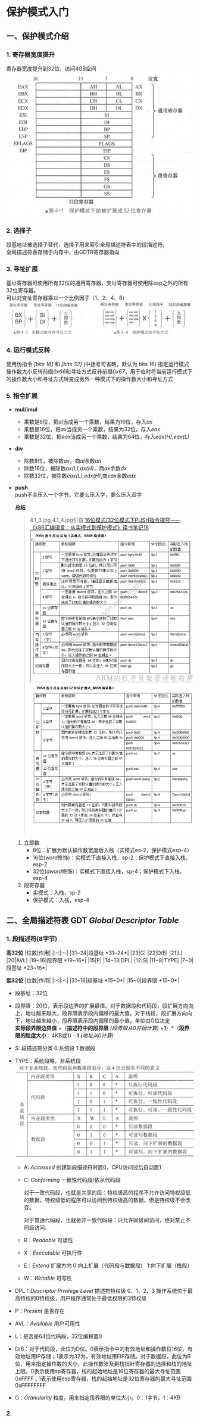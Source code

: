 # 保护模式入门
## 一、保护模式介绍
### 1. 寄存器宽度提升 
  寄存器宽度提升到32位，访问4GB空间
![保护模式下扩展的32位寄存器](pic/4.1_1.jpg)

### 2. 选择子
  段基地址被选择子替代，选择子用来索引全局描述符表中的段描述符。  
  全局描述符表存储于内存中，由GDTR寄存器指向

### 3. 寻址扩展
  基址寄存器可使用所有32位的通用寄存器，变址寄存器可使用除esp之外的所有32位寄存器。  
  可以对变址寄存器乘以一个比例因子（1、2、4、8）
  ![不同的寻址方式](pic/4.1_2.jpg)

### 4. 运行模式反转
  使用伪指令 *[bits 16]* 和 *[bits 32]* (中括号可省略，默认为 bits 16) 指定运行模式  
  操作数大小反转前缀*0x66*和寻址方式反转前缀*0x67*，用于临时将当前运行模式下的操作数大小和寻址方式转变成另外一种模式下的操作数大小和寻址方式
### 5. 指令扩展
  - **mul/imul**  
    - 乘数是8位，把*al*当成另一个乘数，结果为16位，存入*ax*  
    - 乘数是16位，把*ax*当成另一个乘数，结果为32位，存入*eax*  
    - 乘数是32位，把*eax*当成另一个乘数，结果为64位，存入*edx(H),eax(L)*  
  - **div**  
    - 除数8位，被除数*ax*，商*al*余数*ah*  
    - 除数16位，被除数*ax(L),dx(H)*，商*ax*余数*dx*  
    - 除数32位，被除数*eax(L),edx(H)*,商*eax*余数*edx*  
  - **push**  
    push不会压入一个字节，它要么压入字，要么压入双字

    **总结**
    > 4.1_3.jpg,4.1_4.jpg引自 [16位模式/32位模式下PUSH指令探究——《x86汇编语言：从实模式到保护模式》读书笔记16](https://blog.csdn.net/longintchar/article/details/50602851)
    ![push实模式](pic/4.1_3.jpg)
    ![push保护模式](pic/4.1_4.jpg)

    1. 立即数
        - 8位：扩展为默认操作数宽度后入栈（实模式es-2，保护模式esp-4）
        - 16位(*word*修饰)：实模式下直接入栈，sp-2；保护模式下直接入栈，esp-2
        - 32位(*dword*修饰)：实模式下直接入栈，sp-4；保护模式下入栈，esp-4
    2. 段寄存器
        - 实模式：入栈，sp-2
        - 保护模式：入栈，esp-4
## 二、全局描述符表 GDT *Global Descriptor Table*
### 1. 段描述符(8字节)

  **高32位**
  |位数|作用|
  |:-:|:-:|
  |31~24|段基址 *31~24*|
  |23|G|
  |22|D/B|
  |21|L|
  |20|AVL|
  |19~16|段界限 *19~16*|
  |15|P|
  |14~13|DPL|
  |12|S|
  |11~8|TYPE|
  |7~0|段基址 *23~16*|

  **低32位**
  |位数|作用|
  |:-:|:-:|
  |31~16|段基址 *15~0*|
  |15~0|段界限 *15~0*|

  - 段基址：32位

  - 段界限：20位，表示段边界的扩展最值。对于数据段和代码段，段扩展方向向上，地址越来越大，段界限表示段内偏移的最大值。对于栈段，段扩展方向向下，地址越来越小，段界限表示段内偏移的最小值。单位由G位决定  
  **实际段界限边界值** =（**描述符中的段界限** *(段界限从0开始计算)* +**1**）\*（**段界限的粒度大小**：4KB或1）-**1** *(地址从0计算)*

  - S: 段描述符分类 0:系统段 1:数据段

  - TYPE：系统段略，非系统段
  ![非系统段](pic/4.2_1.jpg)
    - A: *Accessed* 创建新段描述符时置0，CPU访问过后自动置1
    - C: *Conforming* 一致性代码段/依从代码段 
  
      对于一致代码段，也就是共享的段：特权级高的程序不允许访问特权级低的数据，特权级低的程序可以访问到特权级高的数据，但是特权级不会改变。

      对于普通代码段，也就是非一致代码段：只允许同级间访问，绝对禁止不同级访问。
    - R：*Readable* 可读性
    - X：*Executable* 可执行性
    - E：*Extend* 扩展方向 0:向上扩展（代码段与数据段） 1:向下扩展（栈段）
    - W：*Writable* 可写性
  - DPL：*Descriptor Privilege Level* 描述符特权级
    0、1、2、3 操作系统位于最高特权的0特权级，用户程序通常处于最低权限的3特权级
  - P：*Present* 是否存在
  - AVL：*Available* 用户可用性
  - L：是否是64位代码段，32位编程置0
  - D/B：对于代码段，此位为D位。0表示指令中的有效地址和操作数位16位，有效地址用IP存储；1表示为32为，有效地址用EIP存储。对于数据段，此位为B位，用来指定操作数的大小，此操作数涉及到栈指针寄存器的选择和栈的地址上限。0表示使用sp寄存器，栈的起始地址是16位寄存器的最大寻址范围0xFFFF；1表示使用esp寄存器，栈的起始地址是32位寄存器的最大寻址范围0xFFFFFFFF
  - G：*Granularity* 粒度，用来指定段界限的单位大小。0：1字节，1：4KB
### 2. 
